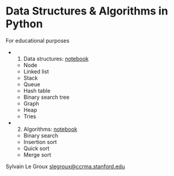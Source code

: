 # Data Structures & Algorithms in Python
For educational purposes
- 1) Data structures: [notebook](data_structures.ipynb)
    + Node
    + Linked list
    + Stack
    + Queue
    + Hash table
    + Binary search tree
    + Graph
    + Heap
    + Tries
- 2) Algorithms: [notebook](algorithms.ipynb)
    + Binary search
    + Insertion sort
    + Quick sort
    + Merge sort




Sylvain Le Groux <slegroux@ccrma.stanford.edu>